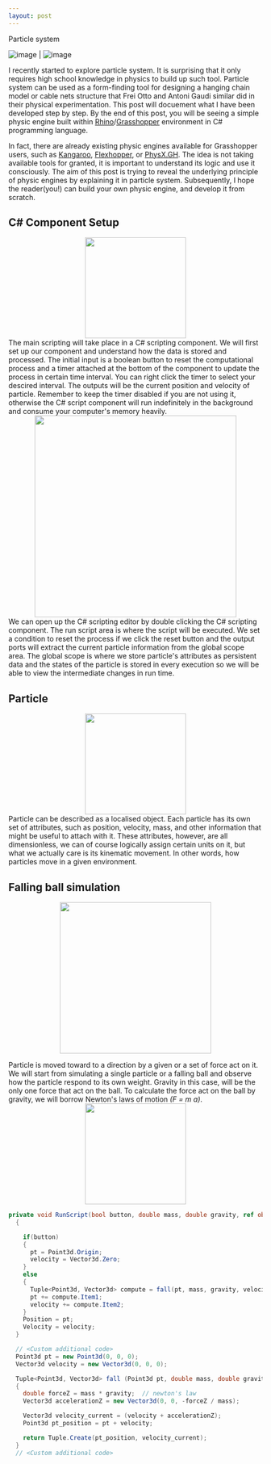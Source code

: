 ```yaml
---
layout: post
---
```


Particle system

![image](/assets/2011_ParticleSystem/201109_01.gif) | ![image](/assets/2011_ParticleSystem/201109_02.gif)

I recently started to explore particle system. It is surprising that it only requires high school knowledge in physics to build up such tool.
Particle system can be used as a form-finding tool for designing a hanging chain model or cable nets structure that Frei Otto and Antoni Gaudi similar did in their physical experimentation.
This post will docuement what I have been developed step by step. By the end of this post, you will be seeing a simple physic engine built within [Rhino][RH]/[Grasshopper][GH] environment in C# programming language.

In fact, there are already existing physic engines available for Grasshopper users, such as [Kangaroo][KH], [Flexhopper][FH], or [PhysX.GH][PH].
The idea is not taking available tools for granted, it is important to understand its logic and use it consciously.
The aim of this post is trying to reveal the underlying principle of physic engines by explaining it in particle system.
Subsequently, I hope the reader(you!) can build your own physic engine, and develop it from scratch.

## C# Component Setup
<img src="{{site.url}}/assets/2011_ParticleSystem/201110_01.png" style="display: block; margin: auto;" height="200" />
The main scripting will take place in a C# scripting component. We will first set up our component and understand how the data is stored and processed. The initial input is a boolean button to reset the computational process and a timer attached at the bottom of the component to update the process in certain time interval. You can right click the timer to select your descired interval. The outputs will be the current position and velocity of particle. Remember to keep the timer disabled if you are not using it, otherwise the C# script component will run indefinitely in the background and consume your computer's memory heavily.
<img src="{{site.url}}/assets/2011_ParticleSystem/201110_02.JPG" style="display: block; margin: auto;" height="400" />
We can open up the C# scripting editor by double clicking the C# scripting component. The run script area is where the script will be executed. We set a condition to reset the process if we click the reset button and the output ports will extract the current particle information from the global scope area. The global scope is where we store particle's attributes as persistent data and the states of the particle is stored in every execution so we will be able to view the intermediate changes in run time.

## Particle
<img src="{{site.url}}/assets/2011_ParticleSystem/particle.png" style="display: block; margin: auto;" height="200" />
Particle can be described as a localised object. Each particle has its own set of attributes, such as position, velocity, mass, and other information that might be useful to attach with it. These attributes, however, are all dimensionless, we can of course logically assign certain units on it, but what we actually care is its kinematic movement. In other words, how particles move in a given environment.

## Falling ball simulation
<img src="{{site.url}}/assets/2011_ParticleSystem/201110_Falling ball.gif" style="display: block; margin: auto;" height="300" />

Particle is moved toward to a direction by a given or a set of force act on it. We will start from simulating a single particle or a falling ball and observe how the particle respond to its own weight. Gravity in this case, will be the only one force that act on the ball. To calculate the force act on the ball by gravity, we will borrow Newton's laws of motion *(F = m a)*.   
<img src="{{site.url}}/assets/2011_ParticleSystem/201110_02.png" style="display: block; margin: auto;" height="200" />
```c#
private void RunScript(bool button, double mass, double gravity, ref object Position, ref object Velocity)
  {

    if(button)
    {
      pt = Point3d.Origin;
      velocity = Vector3d.Zero;
    }
    else
    {
      Tuple<Point3d, Vector3d> compute = fall(pt, mass, gravity, velocity);
      pt += compute.Item1;
      velocity += compute.Item2;
    }
    Position = pt;
    Velocity = velocity;
  }

  // <Custom additional code> 
  Point3d pt = new Point3d(0, 0, 0);
  Vector3d velocity = new Vector3d(0, 0, 0);

  Tuple<Point3d, Vector3d> fall (Point3d pt, double mass, double gravity, Vector3d velocity)
  {
    double forceZ = mass * gravity;  // newton's law
    Vector3d accelerationZ = new Vector3d(0, 0, -forceZ / mass);

    Vector3d velocity_current = (velocity + accelerationZ);
    Point3d pt_position = pt + velocity;

    return Tuple.Create(pt_position, velocity_current);
  }
  // <Custom additional code>
```




[RH]: https://www.rhino3d.com/
[GH]: https://www.rhino3d.com/6/new/grasshopper
[KH]: https://www.food4rhino.com/app/kangaroo-physics
[FH]: https://www.food4rhino.com/app/flexhopper
[PH]: https://www.food4rhino.com/app/physxgh

